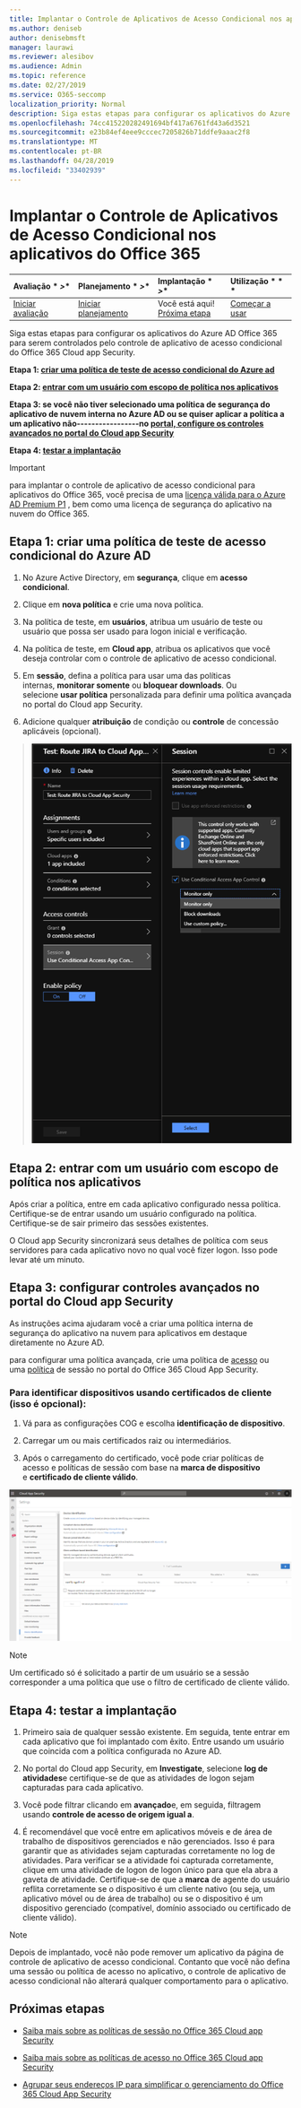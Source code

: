 ```yaml
---
title: Implantar o Controle de Aplicativos de Acesso Condicional nos aplicativos do Office 365
ms.author: deniseb
author: denisebmsft
manager: laurawi
ms.reviewer: alesibov
ms.audience: Admin
ms.topic: reference
ms.date: 02/27/2019
ms.service: O365-seccomp
localization_priority: Normal
description: Siga estas etapas para configurar os aplicativos do Azure AD Office 365 para serem controlados pelo controle de aplicativo de acesso condicional do Office 365 Cloud app Security.
ms.openlocfilehash: 74cc415220282491694bf417a6761fd43a6d3521
ms.sourcegitcommit: e23b84ef4eee9cccec7205826b71ddfe9aaac2f8
ms.translationtype: MT
ms.contentlocale: pt-BR
ms.lasthandoff: 04/28/2019
ms.locfileid: "33402939"
---
```

# <a name="deploy-conditional-access-app-control-for-office-365-apps"></a>Implantar o Controle de Aplicativos de Acesso Condicional nos aplicativos do Office 365

|Avaliação * *\>**|Planejamento * *\>**|Implantação * *\>**|Utilização * * *|
|:-----|:-----|:-----|:-----|
|[Iniciar avaliação](office-365-cas-overview.md) <br/> |[Iniciar planejamento](get-ready-for-office-365-cas.md) <br/> |Você está aqui!  <br/> [Próxima etapa](ocas-session-policies.md) <br/> |[Começar a usar](utilization-activities-for-ocas.md) <br/> |

Siga estas etapas para configurar os aplicativos do Azure AD Office 365 para serem controlados pelo controle de aplicativo de acesso condicional do Office 365 Cloud app Security.

**Etapa 1: [criar uma política de teste de acesso condicional do Azure ad](#step-1-create-an-azure-ad-conditional-access-test-policy)**

**Etapa 2: [entrar com um usuário com escopo de política nos aplicativos](#step-2-sign-in-with-a-user-scoped-to-the-policy-in-the-apps)**

**Etapa 3: se você não tiver selecionado uma política de segurança do aplicativo de nuvem interna no Azure AD ou se quiser aplicar a política a um aplicativo não-----------------no [portal, configure os controles avançados no portal do Cloud app Security](#step-3-configure-advanced-controls-in-the-cloud-app-security-portal)**

**Etapa 4: [testar a implantação](#step-4-test-the-deployment)**

> [!IMPORTANT]
> para implantar o controle de aplicativo de acesso condicional para aplicativos do Office 365, você precisa de uma [licença válida para o Azure AD Premium P1](https://docs.microsoft.com/azure/active-directory/license-users-groups) , bem como uma licença de segurança do aplicativo na nuvem do Office 365.

## <a name="step-1-create-an-azure-ad-conditional-access-test-policy"></a>Etapa 1: criar uma política de teste de acesso condicional do Azure AD 

1. No Azure Active Directory, em **segurança**, clique em **acesso condicional**.

2. Clique em **nova política** e crie uma nova política.

3. Na política de teste, em **usuários**, atribua um usuário de teste ou usuário que possa ser usado para logon inicial e verificação.

4. Na política de teste, em **Cloud app**, atribua os aplicativos que você deseja controlar com o controle de aplicativo de acesso condicional.

5. Em **sessão**, defina a política para usar uma das políticas internas, **monitorar somente** ou **bloquear downloads**. Ou selecione **usar política** personalizada para definir uma política avançada no portal do Cloud app Security.

6. Adicione qualquer **atribuição** de condição ou **controle** de concessão aplicáveis (opcional).

> ![Acesso condicional do Azure AD](media/OCASimage1.png)

## <a name="step-2-sign-in-with-a-user-scoped-to-the-policy-in-the-apps"></a>Etapa 2: entrar com um usuário com escopo de política nos aplicativos 

Após criar a política, entre em cada aplicativo configurado nessa política. Certifique-se de entrar usando um usuário configurado na política. Certifique-se de sair primeiro das sessões existentes.

O Cloud app Security sincronizará seus detalhes de política com seus servidores para cada aplicativo novo no qual você fizer logon. Isso pode levar até um minuto.

## <a name="step-3-configure-advanced-controls-in-the-cloud-app-security-portal"></a>Etapa 3: configurar controles avançados no portal do Cloud app Security 

As instruções acima ajudaram você a criar uma política interna de segurança do aplicativo na nuvem para aplicativos em destaque diretamente no Azure AD.

para configurar uma política avançada, crie uma política de [acesso](ocas-access-policies.md) ou uma [política](ocas-session-policies.md) de sessão no portal do Office 365 Cloud App Security.

### <a name="to-identify-devices-using-client-certificates-this-is-optional"></a>Para identificar dispositivos usando certificados de cliente (isso é opcional):

1. Vá para as configurações COG e escolha **identificação de dispositivo**.

2. Carregar um ou mais certificados raiz ou intermediários.

3. Após o carregamento do certificado, você pode criar políticas de acesso e políticas de sessão com base na **marca de dispositivo** e **certificado de cliente válido**.

![ID do dispositivo de controle de aplicativo de acesso condicional](media/OCASimage2.png)

> [!NOTE]
> Um certificado só é solicitado a partir de um usuário se a sessão corresponder a uma política que use o filtro de certificado de cliente válido.
> 
## <a name="step-4-test-the-deployment"></a>Etapa 4: testar a implantação 

1. Primeiro saia de qualquer sessão existente. Em seguida, tente entrar em cada aplicativo que foi implantado com êxito. Entre usando um usuário que coincida com a política configurada no Azure AD.

2. No portal do Cloud app Security, em **Investigate**, selecione **log de atividades**e certifique-se de que as atividades de logon sejam capturadas para cada aplicativo.

3. Você pode filtrar clicando em **avançado**e, em seguida, filtragem usando **controle de acesso de origem igual a**.

4. É recomendável que você entre em aplicativos móveis e de área de trabalho de dispositivos gerenciados e não gerenciados. Isso é para garantir que as atividades sejam capturadas corretamente no log de atividades. Para verificar se a atividade foi capturada corretamente, clique em uma atividade de logon de logon único para que ela abra a gaveta de atividade. Certifique-se de que a **marca** de agente do usuário reflita corretamente se o dispositivo é um cliente nativo (ou seja, um aplicativo móvel ou de área de trabalho) ou se o dispositivo é um dispositivo gerenciado (compatível, domínio associado ou certificado de cliente válido).

> [!NOTE]
> Depois de implantado, você não pode remover um aplicativo da página de controle de aplicativo de acesso condicional. Contanto que você não defina uma sessão ou política de acesso no aplicativo, o controle de aplicativo de acesso condicional não alterará qualquer comportamento para o aplicativo.

## <a name="next-steps"></a>Próximas etapas

- [Saiba mais sobre as políticas de sessão no Office 365 Cloud app Security](ocas-session-policies.md)

- [Saiba mais sobre as políticas de acesso no Office 365 Cloud app Security](ocas-access-policies.md) 

- [Agrupar seus endereços IP para simplificar o gerenciamento do Office 365 Cloud App Security](group-your-ip-addresses-in-ocas.md)